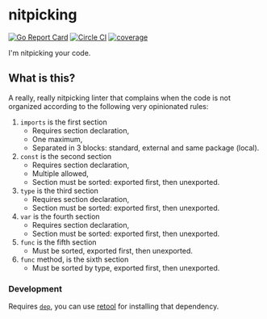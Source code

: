 # nitpicking

[![Go Report Card](https://goreportcard.com/badge/github.com/MarioCarrion/nitpicking)](https://goreportcard.com/report/github.com/MarioCarrion/nitpicking)
[![Circle CI](https://circleci.com/gh/MarioCarrion/nitpicking.svg?style=svg)](https://circleci.com/gh/MarioCarrion/nitpicking)
[![coverage](https://gocover.io/_badge/github.com/MarioCarrion/nitpicking?0 "coverage")](http://gocover.io/github.com/MarioCarrion/nitpicking)

I'm nitpicking your code.

## What is this?

A really, really nitpicking linter that complains when the code is not organized according to the following very opinionated rules:

1. `imports` is the first section
   * Requires section declaration,
   * One maximum,
   * Separated in 3 blocks: standard, external and same package (local).
1. `const` is the second section
   * Requires section declaration,
   * Multiple allowed,
   * Section must be sorted: exported first, then unexported.
1. `type` is the third section
   * Requires section declaration,
   * Section must be sorted: exported first, then unexported.
1. `var` is the fourth section
   * Requires section declaration,
   * Section must be sorted: exported first, then unexported.
1. `func` is the fifth section
   * Must be sorted, exported first, then unexported.
1. `func` method, is the sixth section
   * Must be sorted by type, exported first, then unexported.

### Development

Requires [`dep`](https://github.com/golang/dep), you can use [retool](https://github.com/twitchtv/retool) for installing that dependency.
